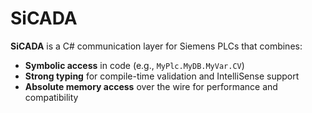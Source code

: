 # SiCADA

**SiCADA** is a C# communication layer for Siemens PLCs that combines:

- **Symbolic access** in code (e.g., `MyPlc.MyDB.MyVar.CV`)
- **Strong typing** for compile-time validation and IntelliSense support
- **Absolute memory access** over the wire for performance and compatibility
